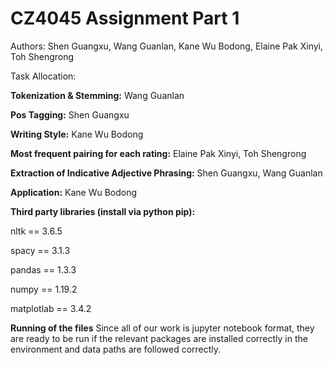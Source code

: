 # CZ4045 Assignment Part 1
Authors: Shen Guangxu, Wang Guanlan, Kane Wu Bodong, Elaine Pak Xinyi, Toh Shengrong

Task Allocation: 

**Tokenization & Stemming:** Wang Guanlan

**Pos Tagging:** Shen Guangxu

**Writing Style:** Kane Wu Bodong

**Most frequent pairing for each rating:** Elaine Pak Xinyi, Toh Shengrong


**Extraction of Indicative Adjective Phrasing:**  Shen Guangxu, Wang Guanlan

**Application:** Kane Wu Bodong

**Third party libraries (install via python pip):**

nltk == 3.6.5

spacy == 3.1.3

pandas == 1.3.3

numpy == 1.19.2

matplotlab == 3.4.2


**Running of the files**
Since all of our work is jupyter notebook format, they are ready to be run if the relevant packages are installed correctly in the environment and data paths are followed correctly.

